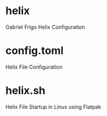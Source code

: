 # helix
Gabriel Frigo Helix Configuration

# config.toml
Helix File Configuration

# helix.sh
Helix File Startup in Linux using Flatpak